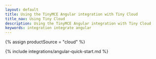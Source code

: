 ```yaml
---
layout: default
title: Using the TinyMCE Angular integration with Tiny Cloud
title_nav: Using Tiny Cloud
description: Using the TinyMCE Angular integration with Tiny Cloud
keywords: integration integrate angular
---
```


{% assign productSource = "cloud" %}

{% include integrations/angular-quick-start.md %}
